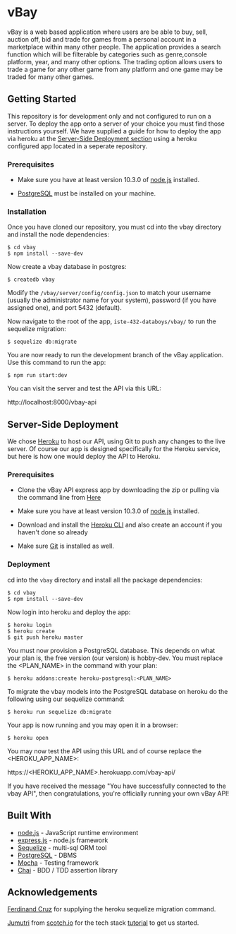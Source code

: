 # vBay
vBay is a web based application where users are be able to buy, sell, auction off, bid and trade for games from a personal account in a marketplace within many other people. The application provides a search function which will be filterable by categories such as genre,console platform, year, and many other options. The trading option allows users to trade a game for any other game from any platform and one game may be traded for many other games.

## Getting Started

This repository is for development only and not configured to run on a server. To deploy the app onto a server of your choice you must find those instructions yourself. We have supplied a guide for how to deploy the app via heroku at the [Server-Side Deployment section](#Server-Side-Deployment) using a heroku configured app located in a seperate repository.

### Prerequisites

* Make sure you have at least version 10.3.0 of [node.js](https://nodejs.org/en/download/) installed.

* [PostgreSQL](https://www.postgresql.org/download/) must be installed on your machine.

### Installation

Once you have cloned our repository, you must cd into the vbay directory and install the node dependencies:

    $ cd vbay
    $ npm install --save-dev

Now create a vbay database in postgres:

    $ createdb vbay

Modify the `/vbay/server/config/config.json` to match your username (usually the administrator name for your system), password (if you have assigned one), and port 5432 (default).

Now navigate to the root of the app, `iste-432-databoys/vbay/` to run the sequelize migration:

    $ sequelize db:migrate


You are now ready to run the development branch of the vBay application. Use this command to run the app:

    $ npm run start:dev

You can visit the server and test the API via this URL:

http://localhost:8000/vbay-api

## Server-Side Deployment

We chose [Heroku](https://www.heroku.com/home) to host our API, using Git to push any changes to the live server.
Of course our app is designed specifically for the Heroku service, but here is how one would deploy the API to Heroku.

### Prerequisites

* Clone the vBay API express app by downloading the zip or pulling via the command line from [Here](https://github.com/JasonKirshner/vbay.git)

* Make sure you have at least version 10.3.0 of [node.js](https://nodejs.org/en/download/) installed.

* Download and install the [Heroku CLI](https://devcenter.heroku.com/articles/heroku-cli#download-and-install) and also create an account if you haven't done so already

* Make sure [Git](https://git-scm.com/downloads) is installed as well.

### Deployment

cd into the `vbay` directory and install all the package dependencies:
    
    $ cd vbay
    $ npm install --save-dev

Now login into heroku and deploy the app:

    $ heroku login
    $ heroku create
    $ git push heroku master

You must now provision a PostgreSQL database. This depends on what your plan is, the free version (our version) is hobby-dev. You must replace the <PLAN_NAME> in the command with your plan:

    $ heroku addons:create heroku-postgresql:<PLAN_NAME>

To migrate the vbay models into the PostgreSQL
 database on heroku do the following using our sequelize command:

    $ heroku run sequelize db:migrate

Your app is now running and you may open it in a browser:

    $ heroku open

You may now test the API using this URL and of course replace the <HEROKU_APP_NAME>:

https://<HEROKU_APP_NAME>.herokuapp.com/vbay-api/

If you have received the message "You have successfully connected to the vbay API", then congratulations, you're officially running your own vBay API!

## Built With

* [node.js](https://nodejs.org) - JavaScript runtime environment
* [express.js](https://expressjs.com/) - node.js framework
* [Sequelize](http://docs.sequelizejs.com/) - multi-sql ORM tool
* [PostgreSQL](https://www.postgresql.org/) - DBMS
* [Mocha](https://mochajs.org/) - Testing framework
* [Chai](https://www.chaijs.com/) - BDD / TDD assertion library

## Acknowledgements

[Ferdinand Cruz](https://stackoverflow.com/users/8975794/ferdinand-cruz) for supplying the heroku sequelize migration command.

[Jumutri](https://scotch.io/@jmuturi) from [scotch.io](https://scotch.io/) for the tech stack [tutorial](https://scotch.io/tutorials/getting-started-with-node-express-and-postgres-using-sequelize) to get us started.
